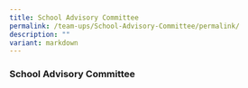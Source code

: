 ```yaml
---
title: School Advisory Committee
permalink: /team-ups/School-Advisory-Committee/permalink/
description: ""
variant: markdown
---
```

### **School Advisory Committee**

